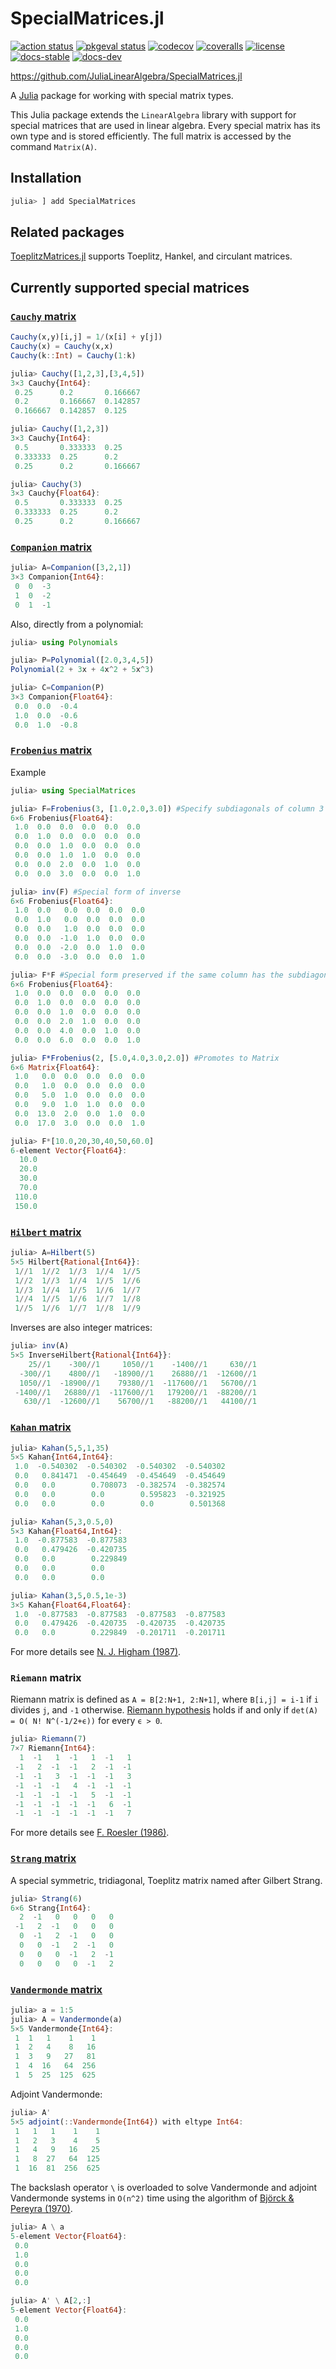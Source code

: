 # SpecialMatrices.jl

[![action status][action-img]][action-url]
[![pkgeval status][pkgeval-img]][pkgeval-url]
[![codecov][codecov-img]][codecov-url]
[![coveralls][coveralls-img]][coveralls-url]
[![license][license-img]][license-url]
[![docs-stable][docs-stable-img]][docs-stable-url]
[![docs-dev][docs-dev-img]][docs-dev-url]

https://github.com/JuliaLinearAlgebra/SpecialMatrices.jl

A [Julia](https://julialang.org) package for working with special matrix types.

This Julia package extends the `LinearAlgebra` library
with support for special matrices that are used in linear algebra.
Every special matrix has its own type
and is stored efficiently.
The full matrix is accessed by the command `Matrix(A)`.


## Installation

```julia
julia> ] add SpecialMatrices
```


## Related packages

[ToeplitzMatrices.jl](https://github.com/JuliaLinearAlgebra/ToeplitzMatrices.jl)
supports
Toeplitz, Hankel, and circulant matrices.


## Currently supported special matrices

### [`Cauchy` matrix](https://en.wikipedia.org/wiki/Cauchy_matrix)

```julia
Cauchy(x,y)[i,j] = 1/(x[i] + y[j])
Cauchy(x) = Cauchy(x,x)
Cauchy(k::Int) = Cauchy(1:k)

julia> Cauchy([1,2,3],[3,4,5])
3×3 Cauchy{Int64}:
 0.25      0.2       0.166667
 0.2       0.166667  0.142857
 0.166667  0.142857  0.125

julia> Cauchy([1,2,3])
3×3 Cauchy{Int64}:
 0.5       0.333333  0.25
 0.333333  0.25      0.2
 0.25      0.2       0.166667

julia> Cauchy(3)
3×3 Cauchy{Float64}:
 0.5       0.333333  0.25
 0.333333  0.25      0.2
 0.25      0.2       0.166667
```


### [`Companion` matrix](https://en.wikipedia.org/wiki/Companion_matrix)

```julia
julia> A=Companion([3,2,1])
3×3 Companion{Int64}:
 0  0  -3
 1  0  -2
 0  1  -1
```
Also, directly from a polynomial:

```julia
julia> using Polynomials

julia> P=Polynomial([2.0,3,4,5])
Polynomial(2 + 3x + 4x^2 + 5x^3)

julia> C=Companion(P)
3×3 Companion{Float64}:
 0.0  0.0  -0.4
 1.0  0.0  -0.6
 0.0  1.0  -0.8
```


### [`Frobenius` matrix](https://en.wikipedia.org/wiki/Frobenius_matrix)

Example

```julia
julia> using SpecialMatrices

julia> F=Frobenius(3, [1.0,2.0,3.0]) #Specify subdiagonals of column 3
6×6 Frobenius{Float64}:
 1.0  0.0  0.0  0.0  0.0  0.0
 0.0  1.0  0.0  0.0  0.0  0.0
 0.0  0.0  1.0  0.0  0.0  0.0
 0.0  0.0  1.0  1.0  0.0  0.0
 0.0  0.0  2.0  0.0  1.0  0.0
 0.0  0.0  3.0  0.0  0.0  1.0

julia> inv(F) #Special form of inverse
6×6 Frobenius{Float64}:
 1.0  0.0   0.0  0.0  0.0  0.0
 0.0  1.0   0.0  0.0  0.0  0.0
 0.0  0.0   1.0  0.0  0.0  0.0
 0.0  0.0  -1.0  1.0  0.0  0.0
 0.0  0.0  -2.0  0.0  1.0  0.0
 0.0  0.0  -3.0  0.0  0.0  1.0

julia> F*F #Special form preserved if the same column has the subdiagonals
6×6 Frobenius{Float64}:
 1.0  0.0  0.0  0.0  0.0  0.0
 0.0  1.0  0.0  0.0  0.0  0.0
 0.0  0.0  1.0  0.0  0.0  0.0
 0.0  0.0  2.0  1.0  0.0  0.0
 0.0  0.0  4.0  0.0  1.0  0.0
 0.0  0.0  6.0  0.0  0.0  1.0

julia> F*Frobenius(2, [5.0,4.0,3.0,2.0]) #Promotes to Matrix
6×6 Matrix{Float64}:
 1.0   0.0  0.0  0.0  0.0  0.0
 0.0   1.0  0.0  0.0  0.0  0.0
 0.0   5.0  1.0  0.0  0.0  0.0
 0.0   9.0  1.0  1.0  0.0  0.0
 0.0  13.0  2.0  0.0  1.0  0.0
 0.0  17.0  3.0  0.0  0.0  1.0

julia> F*[10.0,20,30,40,50,60.0]
6-element Vector{Float64}:
  10.0
  20.0
  30.0
  70.0
 110.0
 150.0
```


### [`Hilbert` matrix](https://en.wikipedia.org/wiki/Hilbert_matrix)

```julia
julia> A=Hilbert(5)
5×5 Hilbert{Rational{Int64}}:
 1//1  1//2  1//3  1//4  1//5
 1//2  1//3  1//4  1//5  1//6
 1//3  1//4  1//5  1//6  1//7
 1//4  1//5  1//6  1//7  1//8
 1//5  1//6  1//7  1//8  1//9
```
Inverses are also integer matrices:

```julia
julia> inv(A)
5×5 InverseHilbert{Rational{Int64}}:
    25//1    -300//1     1050//1    -1400//1     630//1
  -300//1    4800//1   -18900//1    26880//1  -12600//1
  1050//1  -18900//1    79380//1  -117600//1   56700//1
 -1400//1   26880//1  -117600//1   179200//1  -88200//1
   630//1  -12600//1    56700//1   -88200//1   44100//1
```


### [`Kahan` matrix](https://math.nist.gov/MatrixMarket/data/MMDELI/kahan/kahan.html)

```julia
julia> Kahan(5,5,1,35)
5×5 Kahan{Int64,Int64}:
 1.0  -0.540302  -0.540302  -0.540302  -0.540302
 0.0   0.841471  -0.454649  -0.454649  -0.454649
 0.0   0.0        0.708073  -0.382574  -0.382574
 0.0   0.0        0.0        0.595823  -0.321925
 0.0   0.0        0.0        0.0        0.501368

julia> Kahan(5,3,0.5,0)
5×3 Kahan{Float64,Int64}:
 1.0  -0.877583  -0.877583
 0.0   0.479426  -0.420735
 0.0   0.0        0.229849
 0.0   0.0        0.0
 0.0   0.0        0.0

julia> Kahan(3,5,0.5,1e-3)
3×5 Kahan{Float64,Float64}:
 1.0  -0.877583  -0.877583  -0.877583  -0.877583
 0.0   0.479426  -0.420735  -0.420735  -0.420735
 0.0   0.0        0.229849  -0.201711  -0.201711
```

For more details see [N. J. Higham (1987)][Higham87].

[Higham87]: https://eprints.ma.man.ac.uk/695/01/covered/MIMS_ep2007_10.pdf "N. Higham, A Survey of Condition Number Estimation for Triangular Matrices, SIMAX, Vol. 29, No. 4, pp. 588, 1987"


### `Riemann` matrix

Riemann matrix is defined as `A = B[2:N+1, 2:N+1]`, where
`B[i,j] = i-1` if `i` divides `j`, and `-1` otherwise.
[Riemann hypothesis](https://en.wikipedia.org/wiki/Riemann_hypothesis) holds
if and only if `det(A) = O( N! N^(-1/2+ϵ))` for every `ϵ > 0`.

```julia
julia> Riemann(7)
7×7 Riemann{Int64}:
  1  -1   1  -1   1  -1   1
 -1   2  -1  -1   2  -1  -1
 -1  -1   3  -1  -1  -1   3
 -1  -1  -1   4  -1  -1  -1
 -1  -1  -1  -1   5  -1  -1
 -1  -1  -1  -1  -1   6  -1
 -1  -1  -1  -1  -1  -1   7
```

For more details see [F. Roesler (1986)][Roesler1986].

[Roesler1986]: https://doi.org/10.1016/0024-3795(86)90255-7 "Friedrich Roesler,
Riemann's hypothesis as an eigenvalue problem,
Linear Algebra and its Applications, Vol. 81, p.153-198, Sep. 1986"


### [`Strang` matrix](https://doi.org/10.1137/141000671)

A special symmetric, tridiagonal, Toeplitz matrix named after Gilbert Strang.

```julia
julia> Strang(6)
6×6 Strang{Int64}:
  2  -1   0   0   0   0
 -1   2  -1   0   0   0
  0  -1   2  -1   0   0
  0   0  -1   2  -1   0
  0   0   0  -1   2  -1
  0   0   0   0  -1   2
```


### [`Vandermonde` matrix](https://en.wikipedia.org/wiki/Vandermonde_matrix)

```julia
julia> a = 1:5
julia> A = Vandermonde(a)
5×5 Vandermonde{Int64}:
 1  1   1    1    1
 1  2   4    8   16
 1  3   9   27   81
 1  4  16   64  256
 1  5  25  125  625
```

Adjoint Vandermonde:
```julia
julia> A'
5×5 adjoint(::Vandermonde{Int64}) with eltype Int64:
 1   1   1    1    1
 1   2   3    4    5
 1   4   9   16   25
 1   8  27   64  125
 1  16  81  256  625
```

The backslash operator `\` is overloaded
to solve Vandermonde and adjoint Vandermonde systems
in ``O(n^2)`` time using the algorithm of
[Björck & Pereyra (1970)](https://doi.org/10.2307/2004623).
```julia
julia> A \ a
5-element Vector{Float64}:
 0.0
 1.0
 0.0
 0.0
 0.0

julia> A' \ A[2,:]
5-element Vector{Float64}:
 0.0
 1.0
 0.0
 0.0
 0.0
```

<!-- URLs -->
[action-img]: https://github.com/JuliaLinearAlgebra/SpecialMatrices.jl/workflows/CI/badge.svg
[action-url]: https://github.com/JuliaLinearAlgebra/SpecialMatrices.jl/actions
[build-img]: https://github.com/JuliaLinearAlgebra/SpecialMatrices.jl/workflows/CI/badge.svg?branch=master
[build-url]: https://github.com/JuliaLinearAlgebra/SpecialMatrices.jl/actions?query=workflow%3ACI+branch%3Amaster
[pkgeval-img]: https://juliaci.github.io/NanosoldierReports/pkgeval_badges/S/SpecialMatrices.svg
[pkgeval-url]: https://juliaci.github.io/NanosoldierReports/pkgeval_badges/S/SpecialMatrices.html
[code-blue-img]: https://img.shields.io/badge/code%20style-blue-4495d1.svg
[code-blue-url]: https://github.com/invenia/BlueStyle
[codecov-img]: https://codecov.io/github/JuliaLinearAlgebra/SpecialMatrices.jl/coverage.svg?branch=master
[codecov-url]: https://codecov.io/github/JuliaLinearAlgebra/SpecialMatrices.jl?branch=master
[coveralls-img]: https://coveralls.io/repos/JuliaLinearAlgebra/SpecialMatrices.jl/badge.svg?branch=master
[coveralls-url]: https://coveralls.io/github/JuliaLinearAlgebra/SpecialMatrices.jl?branch=master
[docs-stable-img]: https://img.shields.io/badge/docs-stable-blue.svg
[docs-stable-url]: https://JuliaLinearAlgebra.github.io/SpecialMatrices.jl/stable
[docs-dev-img]: https://img.shields.io/badge/docs-dev-blue.svg
[docs-dev-url]: https://JuliaLinearAlgebra.github.io/SpecialMatrices.jl/dev
[license-img]: https://img.shields.io/badge/license-MIT-brightgreen.svg
[license-url]: LICENSE
